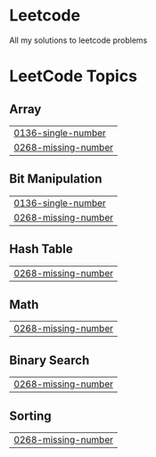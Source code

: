 # Leetcode
All my solutions to leetcode problems

<!---LeetCode Topics Start-->
# LeetCode Topics
## Array
|  |
| ------- |
| [0136-single-number](https://github.com/Valorz-2/Leetcode/tree/master/0136-single-number) |
| [0268-missing-number](https://github.com/Valorz-2/Leetcode/tree/master/0268-missing-number) |
## Bit Manipulation
|  |
| ------- |
| [0136-single-number](https://github.com/Valorz-2/Leetcode/tree/master/0136-single-number) |
| [0268-missing-number](https://github.com/Valorz-2/Leetcode/tree/master/0268-missing-number) |
## Hash Table
|  |
| ------- |
| [0268-missing-number](https://github.com/Valorz-2/Leetcode/tree/master/0268-missing-number) |
## Math
|  |
| ------- |
| [0268-missing-number](https://github.com/Valorz-2/Leetcode/tree/master/0268-missing-number) |
## Binary Search
|  |
| ------- |
| [0268-missing-number](https://github.com/Valorz-2/Leetcode/tree/master/0268-missing-number) |
## Sorting
|  |
| ------- |
| [0268-missing-number](https://github.com/Valorz-2/Leetcode/tree/master/0268-missing-number) |
<!---LeetCode Topics End-->